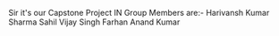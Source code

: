 Sir it's our Capstone Project IN Group
Members are:-
Harivansh Kumar Sharma
Sahil Vijay Singh
Farhan
Anand Kumar
